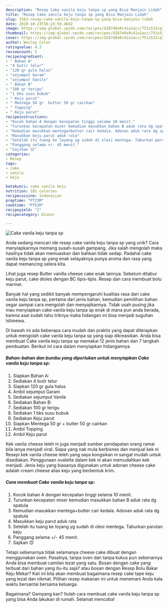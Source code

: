 ```yaml
---
description: "Resep Cake vanila keju tanpa sp yang Bisa Manjain Lidah"
title: "Resep Cake vanila keju tanpa sp yang Bisa Manjain Lidah"
slug: 1563-resep-cake-vanila-keju-tanpa-sp-yang-bisa-manjain-lidah
date: 2020-10-23T16:23:59.468Z
image: https://img-global.cpcdn.com/recipes/d287d8a9c41a1acc/751x532cq70/cake-vanila-keju-tanpa-sp-foto-resep-utama.jpg
thumbnail: https://img-global.cpcdn.com/recipes/d287d8a9c41a1acc/751x532cq70/cake-vanila-keju-tanpa-sp-foto-resep-utama.jpg
cover: https://img-global.cpcdn.com/recipes/d287d8a9c41a1acc/751x532cq70/cake-vanila-keju-tanpa-sp-foto-resep-utama.jpg
author: Wesley Colon
ratingvalue: 4.3
reviewcount: 5
recipeingredient:
- " Bahan A"
- "4 butir telur"
- "120 gr gula halus"
- "sejumput Garam"
- "sejumput Vanile"
- " Bahan B"
- "100 gr terigu"
- "1 bks susu bubuk"
- " Keju parut"
- " Mentega 50 gr  butter 50 gr cairkan"
- " Topping"
- " Keju parut"
recipeinstructions:
- "Kocok bahan A dengan kecepatan tinggi selama 10 menit."
- "Turunkan kecepatan mixer kemudian masukkan bahan B aduk rata dg spatula"
- "Kemudian masukkan mentega+butter cair kedala. Adonan aduk rata dg spatula"
- "Masukkan keju parut aduk rata"
- "Setelah itu tuang ke loyang yg sudah di olesi mentega. Taburkan parutan keju"
- "Panggang selama +/- 45 menit."
- "Sajikan 😊"
categories:
- Resep
tags:
- cake
- vanila
- keju

katakunci: cake vanila keju 
nutrition: 101 calories
recipecuisine: Indonesian
preptime: "PT23M"
cooktime: "PT52M"
recipeyield: "2"
recipecategory: Dinner

---
```



![Cake vanila keju tanpa sp](https://img-global.cpcdn.com/recipes/d287d8a9c41a1acc/751x532cq70/cake-vanila-keju-tanpa-sp-foto-resep-utama.jpg)

Anda sedang mencari ide resep cake vanila keju tanpa sp yang unik? Cara menyiapkannya memang susah-susah gampang. Jika salah mengolah maka hasilnya tidak akan memuaskan dan bahkan tidak sedap. Padahal cake vanila keju tanpa sp yang enak selayaknya punya aroma dan rasa yang dapat memancing selera kita.

Lihat juga resep Butter vanilla cheese cake enak lainnya. Sebelum ditabur keju parut, cake dioles dengan BC tipis-tipis. Resep dan cara membuat bolu marmer.

Banyak hal yang sedikit banyak mempengaruhi kualitas rasa dari cake vanila keju tanpa sp, pertama dari jenis bahan, kemudian pemilihan bahan segar sampai cara mengolah dan menyajikannya. Tidak usah pusing jika mau menyiapkan cake vanila keju tanpa sp enak di mana pun anda berada, karena asal sudah tahu triknya maka hidangan ini bisa menjadi suguhan istimewa.


Di bawah ini ada beberapa cara mudah dan praktis yang dapat diterapkan untuk mengolah cake vanila keju tanpa sp yang siap dikreasikan. Anda bisa membuat Cake vanila keju tanpa sp memakai 12 jenis bahan dan 7 langkah pembuatan. Berikut ini cara dalam menyiapkan hidangannya.

<!--inarticleads1-->

##### Bahan-bahan dan bumbu yang diperlukan untuk menyiapkan Cake vanila keju tanpa sp:

1. Siapkan  Bahan A:
1. Sediakan 4 butir telur
1. Siapkan 120 gr gula halus
1. Ambil sejumput Garam
1. Sediakan sejumput Vanile
1. Sediakan  Bahan B:
1. Sediakan 100 gr terigu
1. Sediakan 1 bks susu bubuk
1. Sediakan  Keju parut
1. Siapkan  Mentega 50 gr + butter 50 gr cairkan
1. Ambil  Topping
1. Ambil  Keju parut


Kek vanila cheese leleh ni juga menjadi sumber pendapatan orang ramai bila ianya menjadi viral. Siapa yang nak mula berbisnes dan menjual kek ni Resepi kek vanila cheese leleh yang saya kongsikan ni sangat mudah untuk disediakan. Penggunaan ovalette dalam kek ni akan memudahkan kek menjadi. Jenis keju yang biasanya digunakan untuk adonan cheese cake adalah cream cheese alias keju yang berbentuk krim. 

<!--inarticleads2-->

##### Cara membuat Cake vanila keju tanpa sp:

1. Kocok bahan A dengan kecepatan tinggi selama 10 menit.
1. Turunkan kecepatan mixer kemudian masukkan bahan B aduk rata dg spatula
1. Kemudian masukkan mentega+butter cair kedala. Adonan aduk rata dg spatula
1. Masukkan keju parut aduk rata
1. Setelah itu tuang ke loyang yg sudah di olesi mentega. Taburkan parutan keju
1. Panggang selama +/- 45 menit.
1. Sajikan 😊


Tetapi sebenarnya tidak selamanya cheese cake dibuat dengan menggunakan oven. Pasalnya, tanpa oven dan tanpa kukus pun sebenarnya Anda bisa membuat camilan lezat yang satu. Bosan dengan cake yang terbuat dari bahan yang itu-itu saja? atau bosan dengan Resep Bolu Bakar Keju Mekar? Kali ini kita akan membuat bagaimana resep cake tape keju yang lezat dan nikmat. Pilihan resep makanan ini untuk menemani Anda kala waktu bersantai bersama keluarga. 

Bagaimana? Gampang kan? Itulah cara membuat cake vanila keju tanpa sp yang bisa Anda lakukan di rumah. Selamat mencoba!
